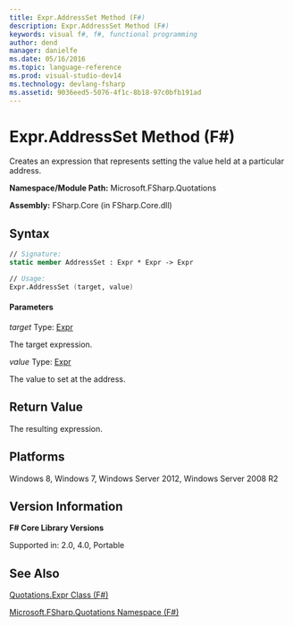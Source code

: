 ```yaml
---
title: Expr.AddressSet Method (F#)
description: Expr.AddressSet Method (F#)
keywords: visual f#, f#, functional programming
author: dend
manager: danielfe
ms.date: 05/16/2016
ms.topic: language-reference
ms.prod: visual-studio-dev14
ms.technology: devlang-fsharp
ms.assetid: 9036eed5-5076-4f1c-8b18-97c0bfb191ad 
---
```


# Expr.AddressSet Method (F#)

Creates an expression that represents setting the value held at a particular address.

**Namespace/Module Path:** Microsoft.FSharp.Quotations

**Assembly:** FSharp.Core (in FSharp.Core.dll)


## Syntax

```fsharp
// Signature:
static member AddressSet : Expr * Expr -> Expr

// Usage:
Expr.AddressSet (target, value)
```

#### Parameters
*target*
Type: [Expr](https://msdn.microsoft.com/library/ed6a2caf-69d4-45c2-ab97-e9b3be9bce65)


The target expression.


*value*
Type: [Expr](https://msdn.microsoft.com/library/ed6a2caf-69d4-45c2-ab97-e9b3be9bce65)


The value to set at the address.

## Return Value

The resulting expression.

## Platforms
Windows 8, Windows 7, Windows Server 2012, Windows Server 2008 R2


## Version Information
**F# Core Library Versions**

Supported in: 2.0, 4.0, Portable




## See Also
[Quotations.Expr Class &#40;F&#35;&#41;](Quotations.Expr-Class-%5BFSharp%5D.md)

[Microsoft.FSharp.Quotations Namespace &#40;F&#35;&#41;](Microsoft.FSharp.Quotations-Namespace-%5BFSharp%5D.md)

